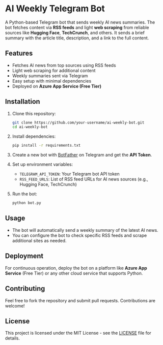 # AI Weekly Telegram Bot

A Python-based Telegram bot that sends weekly AI news summaries. The bot fetches content via **RSS feeds** and light **web scraping** from reliable sources like **Hugging Face**, **TechCrunch**, and others. It sends a brief summary with the article title, description, and a link to the full content.

## Features

- Fetches AI news from top sources using RSS feeds
- Light web scraping for additional content
- Weekly summaries sent via Telegram
- Easy setup with minimal dependencies
- Deployed on **Azure App Service (Free Tier)**

## Installation

1. Clone this repository:
   ```bash
   git clone https://github.com/your-username/ai-weekly-bot.git
   cd ai-weekly-bot
   ```

2. Install dependencies:
   ```bash
   pip install -r requirements.txt
   ```

3. Create a new bot with [BotFather](https://core.telegram.org/bots#botfather) on Telegram and get the **API Token**.

4. Set up environment variables:
   - `TELEGRAM_API_TOKEN`: Your Telegram bot API token
   - `RSS_FEED_URLS`: List of RSS feed URLs for AI news sources (e.g., Hugging Face, TechCrunch)

5. Run the bot:
   ```bash
   python bot.py
   ```

## Usage

- The bot will automatically send a weekly summary of the latest AI news.
- You can configure the bot to check specific RSS feeds and scrape additional sites as needed.

## Deployment

For continuous operation, deploy the bot on a platform like **Azure App Service** (Free Tier) or any other cloud service that supports Python.

## Contributing

Feel free to fork the repository and submit pull requests. Contributions are welcome!

## License

This project is licensed under the MIT License - see the [LICENSE](LICENSE) file for details.
